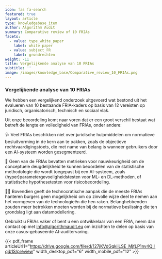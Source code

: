 ```yaml
---
icon: fas fa-search
featured: true
layout: article
type: knowledgebase_item
author: Algorithm Audit
summary: Comparative review of 10 FRIAs
facets:
  - value: type_white_paper
    label: white paper
  - value: subject_FR
    label: grondrechten
weight: -11
title: Vergelijkende analyse van 10 FRIAs
subtitle: ''
image: /images/knowledge_base/Comparative_review_10_FRIAs.png
---
```


### Vergelijkende analyse van 10 FRIAs

We hebben een vergelijkend onderzoek uitgevoerd wat bestond uit het evalueren van 10 bestaande FRIA-kaders op basis van 12 vereisten op juridisch, organisatorisch, technisch en sociaal vlak.

Uit onze beoordeling komt naar voren dat er een groot verschil bestaat wat betreft de lengte en volledigheid van FRIAs, onder andere:

🩺 Veel FRIAs beschikken niet over juridische hulpmiddelen om normatieve besluitvorming in de kern aan te pakken, zoals de objectieve rechtvaardigingstoets, die met name van belang is wanneer gebruikers door een AI-systeem worden gesegmenteerd.

🔢 Geen van de FRIAs bevatten metrieken voor nauwkeurigheid om de conceptuele deugdelijkheid te kunnen beoordelen van de statistische methodologie die wordt toegepast bij een AI-systeem, zoals (hyper)parametergevoeligheidstesten voor ML- en DL-methoden, of statistische hypothesetesten voor risicobeoordeling.

🫴🏽 Bovendien geeft de technocratische aanpak die de meeste FRIAs hanteren burgers geen mogelijkheid om op zinvolle wijze deel te nemen aan het vormgeven van de technologieën die hen raken. Belanghebbenden zouden meer betrokken moeten worden bij de normatieve beslissing die ten grondslag ligt aan datamodellering.

Gebruikt u FRIAs vaker of bent u een ontwikkelaar van een FRIA, neem dan contact op met [info@algorithmaudit.eu](mailto:info@algorithmaudit.eu) om inzichten te delen op basis van onze casus-gebaseerde AI-auditervaring.

{{< pdf_frame articleUrl1="https://drive.google.com/file/d/127jKVdGqkiiLSE_MjfLP1nv4Q_lqib1S/preview" width_desktop_pdf="6" width_mobile_pdf="12" >}}
